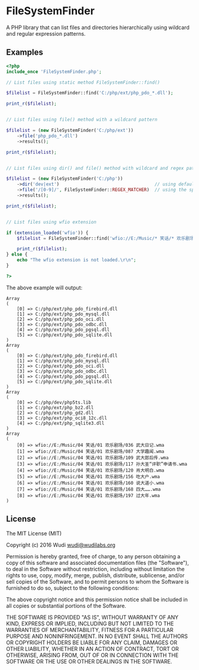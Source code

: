 # FileSystemFinder

A PHP library that can list files and directories hierarchically using wildcard and regular expression patterns.

## Examples

```php
<?php
include_once 'FileSystemFinder.php';

// List files using static method FileSystemFinder::find()

$filelist = FileSystemFinder::find('C:/php/ext/php_pdo_*.dll');

print_r($filelist);


// List files using file() method with a wildcard pattern

$filelist = (new FileSystemFinder('C:/php/ext'))
    ->file('php_pdo_*.dll')
    ->results();

print_r($filelist);


// List files using dir() and file() method with wildcard and regex patterns

$filelist = (new FileSystemFinder('C:/php'))
    ->dir('dev|ext')                                    // using default wildcard matcher
    ->file('/[0-9]/', FileSystemFinder::REGEX_MATCHER)  // using the specified regex matcher
    ->results();

print_r($filelist);


// List files using wfio extension

if (extension_loaded('wfio')) {
    $filelist = FileSystemFinder::find('wfio://E:/Music/* 笑话/* 欢乐剧场/??? *大*.wma');

    print_r($filelist);
} else {
    echo "The wfio extension is not loaded.\r\n";
}

?>
```

The above example will output:

```
Array
(
    [0] => C:/php/ext/php_pdo_firebird.dll
    [1] => C:/php/ext/php_pdo_mysql.dll
    [2] => C:/php/ext/php_pdo_oci.dll
    [3] => C:/php/ext/php_pdo_odbc.dll
    [4] => C:/php/ext/php_pdo_pgsql.dll
    [5] => C:/php/ext/php_pdo_sqlite.dll
)
Array
(
    [0] => C:/php/ext/php_pdo_firebird.dll
    [1] => C:/php/ext/php_pdo_mysql.dll
    [2] => C:/php/ext/php_pdo_oci.dll
    [3] => C:/php/ext/php_pdo_odbc.dll
    [4] => C:/php/ext/php_pdo_pgsql.dll
    [5] => C:/php/ext/php_pdo_sqlite.dll
)
Array
(
    [0] => C:/php/dev/php5ts.lib
    [1] => C:/php/ext/php_bz2.dll
    [2] => C:/php/ext/php_gd2.dll
    [3] => C:/php/ext/php_oci8_12c.dll
    [4] => C:/php/ext/php_sqlite3.dll
)
Array
(
    [0] => wfio://E:/Music/04 笑话/01 欢乐剧场/036 武大日记.wma
    [1] => wfio://E:/Music/04 笑话/01 欢乐剧场/087 大学趣闻.wma
    [2] => wfio://E:/Music/04 笑话/01 欢乐剧场/109 武大郎后传.wma
    [3] => wfio://E:/Music/04 笑话/01 欢乐剧场/117 孙大圣“评职”申请书.wma
    [4] => wfio://E:/Music/04 笑话/01 欢乐剧场/120 肖大明白.wma
    [5] => wfio://E:/Music/04 笑话/01 欢乐剧场/156 吃大户.wma
    [6] => wfio://E:/Music/04 笑话/01 欢乐剧场/160 说大道小.wma
    [7] => wfio://E:/Music/04 笑话/01 欢乐剧场/168 四大…….wma
    [8] => wfio://E:/Music/04 笑话/01 欢乐剧场/197 过大年.wma
)
```

## License

The MIT License (MIT)

Copyright (c) 2016 Wudi <wudi@wudilabs.org>

Permission is hereby granted, free of charge, to any person obtaining a copy
of this software and associated documentation files (the "Software"), to deal
in the Software without restriction, including without limitation the rights
to use, copy, modify, merge, publish, distribute, sublicense, and/or sell
copies of the Software, and to permit persons to whom the Software is
furnished to do so, subject to the following conditions:

The above copyright notice and this permission notice shall be included in all
copies or substantial portions of the Software.

THE SOFTWARE IS PROVIDED "AS IS", WITHOUT WARRANTY OF ANY KIND, EXPRESS OR
IMPLIED, INCLUDING BUT NOT LIMITED TO THE WARRANTIES OF MERCHANTABILITY,
FITNESS FOR A PARTICULAR PURPOSE AND NONINFRINGEMENT. IN NO EVENT SHALL THE
AUTHORS OR COPYRIGHT HOLDERS BE LIABLE FOR ANY CLAIM, DAMAGES OR OTHER
LIABILITY, WHETHER IN AN ACTION OF CONTRACT, TORT OR OTHERWISE, ARISING FROM,
OUT OF OR IN CONNECTION WITH THE SOFTWARE OR THE USE OR OTHER DEALINGS IN THE
SOFTWARE.
